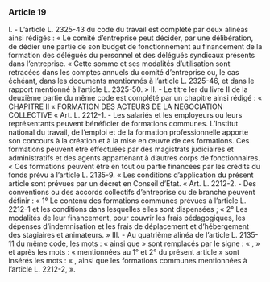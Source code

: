 ### Article 19
I. - L’article L. 2325-43 du code du travail est complété par deux alinéas ainsi rédigés :
« Le comité d’entreprise peut décider, par une délibération, de dédier une partie de son
budget de fonctionnement au financement de la formation des délégués du personnel et des
délégués syndicaux présents dans l’entreprise.
« Cette somme et ses modalités d’utilisation sont retracées dans les comptes annuels du
comité d’entreprise ou, le cas échéant, dans les documents mentionnés à l’article L. 2325-46, et
dans le rapport mentionné à l’article L. 2325-50. »
II. - Le titre Ier du livre II de la deuxième partie du même code est complété par un
chapitre ainsi rédigé :
« CHAPITRE II
« FORMATION DES ACTEURS DE LA NEGOCIATION COLLECTIVE
« Art. L. 2212-1. - Les salariés et les employeurs ou leurs représentants peuvent
bénéficier de formations communes. L’Institut national du travail, de l’emploi et de la formation
professionnelle apporte son concours à la création et à la mise en œuvre de ces formations. Ces
formations peuvent être effectuées par des magistrats judiciaires et administratifs et des agents
appartenant à d’autres corps de fonctionnaires.
« Ces formations peuvent être en tout ou partie financées par les crédits du fonds prévu à
l’article L. 2135-9.
« Les conditions d’application du présent article sont prévues par un décret en Conseil
d’Etat.
« Art. L. 2212-2. - Des conventions ou des accords collectifs d’entreprise ou de branche
peuvent définir :
« 1° Le contenu des formations communes prévues à l’article L. 2212-1 et les conditions
dans lesquelles elles sont dispensées ;
« 2° Les modalités de leur financement, pour couvrir les frais pédagogiques, les dépenses
d’indemnisation et les frais de déplacement et d’hébergement des stagiaires et animateurs. »
III. - Au quatrième alinéa de l’article L. 2135-11 du même code, les mots : « ainsi que »
sont remplacés par le signe : « , » et après les mots : « mentionnées au 1° et 2° du présent
article » sont insérés les mots : « , ainsi que les formations communes mentionnées à
l’article L. 2212-2, ».
